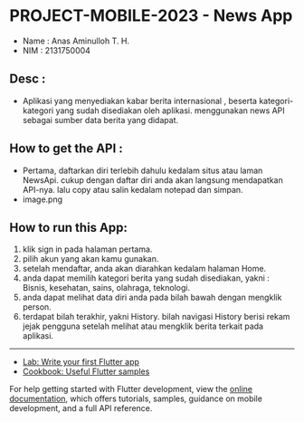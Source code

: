 # PROJECT-MOBILE-2023 - News App

 - Name : Anas Aminulloh T. H.
 - NIM : 2131750004 

## Desc : 
- Aplikasi yang menyediakan kabar berita internasional , beserta kategori-kategori yang sudah disediakan oleh aplikasi. menggunakan news API sebagai sumber data berita yang didapat.

## How to get the API : 
- Pertama, daftarkan diri terlebih dahulu kedalam situs atau laman NewsApi. cukup dengan daftar diri anda akan langsung mendapatkan API-nya. lalu copy atau salin kedalam notepad dan simpan. 
- image.png

## How to run this App: 
1. klik sign in pada halaman pertama.
2. pilih akun yang akan kamu gunakan.
3. setelah mendaftar, anda akan diarahkan kedalam halaman Home.
4. anda dapat memilih kategori berita yang sudah disediakan, yakni : Bisnis, kesehatan, sains, olahraga, teknologi.
5. anda dapat melihat data diri anda pada bilah bawah dengan mengklik person.
6. terdapat bilah terakhir, yakni History. bilah navigasi History berisi rekam jejak pengguna setelah melihat atau mengklik berita terkait pada aplikasi.

-----------------------------------------------------------------------------------------
- [Lab: Write your first Flutter app](https://docs.flutter.dev/get-started/codelab)
- [Cookbook: Useful Flutter samples](https://docs.flutter.dev/cookbook)

For help getting started with Flutter development, view the
[online documentation](https://docs.flutter.dev/), which offers tutorials,
samples, guidance on mobile development, and a full API reference.
